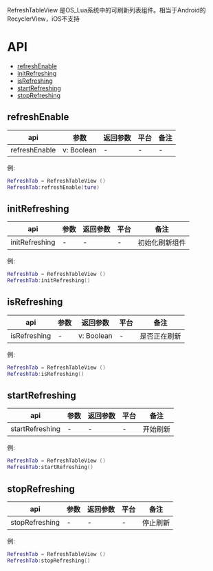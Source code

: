 RefreshTableView 是OS_Lua系统中的可刷新列表组件。相当于Android的RecyclerView，iOS不支持 


# API

* [refreshEnable](#refreshEnable)
* [initRefreshing](#initRefreshing)
* [isRefreshing](#isRefreshing)
* [startRefreshing](#startRefreshing)
* [stopRefreshing](#stopRefreshing)

## refreshEnable
| api  |参数   |返回参数   |平台   |备注|
| ------------ | ------------ | ------------ | ------------ | ------------ |
|    refreshEnable    |    v: Boolean  |   -  |  -   |     -  |

例:
```lua
RefreshTab = RefreshTableView ()
RefreshTab:refreshEnable(ture)
```

## initRefreshing
| api  |参数   |返回参数   |平台   |备注|
| ------------ | ------------ | ------------ | ------------ | ------------ |
|  initRefreshing      |    -  |  -   |  -   |    初始化刷新组件   |

例:
```lua
RefreshTab = RefreshTableView ()
RefreshTab:initRefreshing()
```

## isRefreshing
| api  |参数   |返回参数   |平台   |备注|
| ------------ | ------------ | ------------ | ------------ | ------------ |
|    isRefreshing    |  -    |  v: Boolean  |  -   |   是否正在刷新    |

例:
```lua
RefreshTab = RefreshTableView ()
RefreshTab:isRefreshing()
```

## startRefreshing
| api  |参数   |返回参数   |平台   |备注|
| ------------ | ------------ | ------------ | ------------ | ------------ |
|   startRefreshing     |   -   | -   |   -  |   开始刷新    |

例:
```lua
RefreshTab = RefreshTableView ()
RefreshTab:startRefreshing()
```

## stopRefreshing
| api  |参数   |返回参数   |平台   |备注|
| ------------ | ------------ | ------------ | ------------ | ------------ |
|   stopRefreshing     |   -   |  -   |   -  |    停止刷新   |

例:
```lua
RefreshTab = RefreshTableView ()
RefreshTab:stopRefreshing()
```
